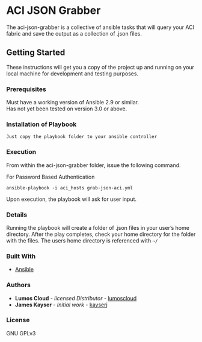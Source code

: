 # ACI JSON Grabber

The aci-json-grabber is a collective of ansible tasks that will query your ACI fabric and save the output as a collection of .json files.

## Getting Started

These instructions will get you a copy of the project up and running on your local machine for development and testing purposes.

### Prerequisites

Must have a working version of Ansible 2.9 or similar.  
Has not yet been tested on version 3.0 or above.  


### Installation of Playbook

```
Just copy the playbook folder to your ansible controller
```

### Execution

From within the aci-json-grabber folder, issue the following command.


For Password Based Authentication
```
ansible-playbook -i aci_hosts grab-json-aci.yml
```

Upon execution, the playbook will ask for user input.


### Details

Running the playbook will create a folder of .json files in your user’s home directory.  After the play completes, check your home directory for the folder with the files. The users home directory is referenced with `~/`


### Built With

* [Ansible](https://www.ansible.com/)


### Authors

* **Lumos Cloud** - *licensed Distributor* - [lumoscloud](https://github.com/lumoscloud)
* **James Kayser** - *Initial work* - [kayserj](https://github.com/kayserj)

### License

GNU GPLv3


